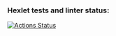 ### Hexlet tests and linter status:
[![Actions Status](https://github.com/Fox44s/frontend-project-lvl1/workflows/hexlet-check/badge.svg)](https://github.com/Fox44s/frontend-project-lvl1/actions)